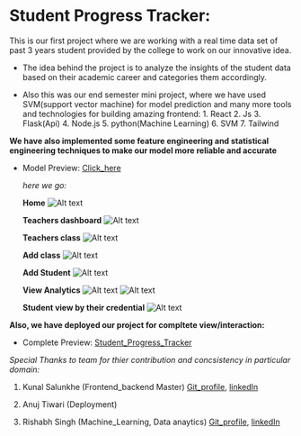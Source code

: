 # Student Progress Tracker:
This is our first project where we are working with a real time data set of past 3 years student provided by the college to work on our innovative idea.

* The idea behind the project is to analyze the insights of the student data based on their academic career and categories them accordingly.

* Also this was our end semester mini project, where we have used SVM(support vector machine) for model prediction and many more tools and technologies for building amazing frontend:
      1. React
      2. Js
      3. Flask(Api)
      4. Node.js
      5. python(Machine Learning)
      6. SVM
      7. Tailwind

**We have also implemented some feature engineering and statistical engineering techniques to make our model more reliable and accurate**

* Model Preview: [Click_here](https://student-progress-tracker.netlify.app)

  *here we go:*

  **Home**
  ![Alt text](spt_1.png)

  **Teachers dashboard**
  ![Alt text](spt_2.png)
  
  **Teachers class**
  ![Alt text](spt_3.png)

  **Add class**
  ![Alt text](spt_4.png)

  **Add Student**
  ![Alt text](spt_3.png)

  **View Analytics**
  ![Alt text](spt_5.png)
  ![Alt text](spt_6.png) 

  **Student view by their credential**
  ![Alt text](spt_7.png)


**Also, we have deployed our project for compltete view/interaction:**

* Complete Preview: [Student_Progress_Tracker](https://student-progress-tracker.netlify.app)



*Special Thanks to team for thier contribution and concsistency in particular domain:*

1. Kunal Salunkhe (Frontend_backend Master)
    [Git_profile](https://github.com/rishabh23122211), [linkedIn](https://www.linkedin.com/in/kunal-salunkhe12)

2. Anuj Tiwari (Deployment)
 
3. Rishabh Singh (Machine_Learning, Data anaytics)
   [Git_profile](https://github.com/rishabh23122211), [linkedIn](https://www.linkedin.com/in/rishabh-singh-37920526b)

